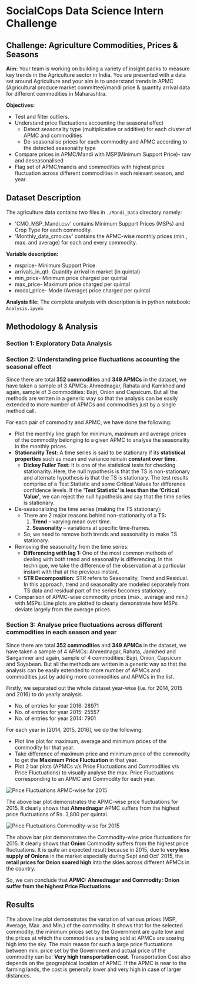 # SocialCops Data Science Intern Challenge

## Challenge: Agriculture Commodities, Prices & Seasons
**Aim:** Your team is working on building a variety of insight packs to measure key trends in the Agriculture sector in India. You are presented with a data set around Agriculture and your aim is to understand trends in APMC (Agricultural produce market committee)/mandi price & quantity arrival data for different commodities in Maharashtra.

**Objectives:**

* Test and filter outliers.
* Understand price fluctuations accounting the seasonal effect
  * Detect seasonality type (multiplicative or additive) for each cluster of APMC and commodities
  * De-seasonalise prices for each commodity and APMC according to the detected seasonality type
* Compare prices in APMC/Mandi with MSP(Minimum Support Price)- raw and deseasonalised
* Flag set of APMC/mandis and commodities with highest price fluctuation across different commodities in each relevant season, and year.

## Dataset Description
The agriculture data contains two files in `./Mandi_Data` directory namely:
    
  * 'CMO_MSP_Mandi.csv' contains Minimum Support Prices (MSPs) and Crop Type for each commodity.
  * 'Monthly_data_cmo.csv' contains the APMC-wise monthly prices (min., max. and average) for each and every commodity.
    
**Variable description:**
* msprice- Minimum Support Price
* arrivals_in_qtl- Quantity arrival in market (in quintal)
* min_price- Minimum price charged per quintal
* max_price- Maximum price charged per quintal
* modal_price- Mode (Average) price charged per quintal

**Analysis file:** The complete analysis with description is in python notebook: `Analysis.ipynb`. 

## Methodology & Analysis

### Section 1: Exploratory Data Analysis


### Section 2: Understanding price fluctuations accounting the seasonal effect

Since there are total **352 commodities** and **349 APMCs** in the dataset, we have taken a sample of 3 APMCs: Ahmednagar, Rahata and Kamkhed and again, sample of 3 commodities: Bajri, Onion and Capsicum. But all the methods are written in a generic way so that the analysis can be easily extended to more number of APMCs and commodities just by a single method call.

For each pair of commodity and APMC, we have done the following:

* Plot the monthly line graph for minimum, maximum and average prices of the commodity belonging to a given APMC to analyse the seasonality in the monthly prices.
* **Stationarity Test:** A time series is said to be stationary if its **statistical properties** such as mean and variance remain **constant over time**.
  * **Dickey Fuller Test:** It is one of the statistical tests for checking stationarity. Here, the null hypothesis is that the TS is non-stationary and alternate hypothesis is that the TS is stationary. The test results comprise of a Test Statistic and some Critical Values for difference confidence levels. If the **‘Test Statistic’ is less than the ‘Critical Value’**, we can reject the null hypothesis and say that the time series is stationary.
* De-seasonalizing the time series (making the TS stationary):
  * There are 2 major reasons behind non-stationarity of a TS:
    1. **Trend** – varying mean over time.
    2. **Seasonality** – variations at specific time-frames.
  * So, we need to remove both trends and seasonality to make TS stationary.
* Removing the seasonality from the time series:
  * **Differencing with lag 1:** One of the most common methods of dealing with both trend and seasonality is differencing. In this technique, we take the difference of the observation at a particular instant with that at the previous instant.
  * **STR Decomposition:** STR refers to Seasonality, Trend and Residual. In this approach, trend and seasonality are modeled separately from TS data and residual part of the series becomes stationary.
* Comparison of APMC-wise commodity prices (max., average and min.) with MSPs: Line plots are plotted to clearly demonstrate how MSPs deviate largely from the average prices.

### Section 3: Analyse price fluctuations across different commodities in each season and year

Since there are total **352 commodities** and **349 APMCs** in the dataset, we have taken a sample of 4 APMCs: Ahmednagar, Rahata, Jamkhed and Sangamner and again, sample of 4 commodities: Bajri, Onion, Capsicum and Soyabean. But all the methods are written in a generic way so that the analysis can be easily extended to more number of APMCs and commodities just by adding more commodities and APMCs in the list.

Firstly, we separated out the whole dataset year-wise (i.e. for 2014, 2015 and 2016) to do yearly analysis.
* No. of entries for year 2016: 28971
* No. of entries for year 2015: 25557
* No. of entries for year 2014: 7901

For each year in [2014, 2015, 2016], we do the following:
* Plot line plot for maximum, average and minimum prices of the commodity for that year.
* Take difference of maximum price and minimum price of the commodity to get the **Maximum Price Fluctuation** in that year.
* Plot 2 bar plots (APMCs v/s Price Fluctuations and Commodities v/s Price Fluctuations) to visually analyse the max. Price Fluctuations corresponding to an APMC and Commodity for each year.

![Price Fluctuations APMC-wise for 2015](https://github.com/vibhor98/SocialCops-Data-Science-Intern-Challenge/blob/master/Images/price_fluc_2015_apmc_barplot.png)

The above bar plot demonstrates the APMC-wise price fluctuations for 2015. It clearly shows that **Ahmednagar** APMC suffers from the highest price fluctuations of Rs. 3,800 per quintal.

![Price Fluctuations Commodity-wise for 2015](https://github.com/vibhor98/SocialCops-Data-Science-Intern-Challenge/blob/master/Images/price_fluc_2015_commodity_barplot.png)

The above bar plot demonstrates the Commodity-wise price fluctuations for 2015. It clearly shows that **Onion** Commodity suffers from the highest price fluctuations. It is quite an expected result because in 2015, due to **very less supply of Onions** in the market especially during Sept and Oct' 2015, the **retail prices for Onion soared high** into the skies across different APMCs in the country. 

So, we can conclude that **APMC: Ahmednagar and Commodity: Onion suffer from the highest Price Fluctuations**.

## Results
The above line plot demonstrates the variation of various prices (MSP, Average, Max. and Min.) of the commodity. It shows that for the selected commodity, the minimum prices set by the Government are quite low and the prices at which the commodities are being sold at APMCs are soaring high into the sky. The main reason for such a large price fluctuations between min. price set by the Government and actual price of the commodity can be: **Very high transportation cost**. Transportation Cost also depends on the geographical location of APMC. If the APMC is near to the farming lands, the cost is generally lower and very high in case of larger distances.
